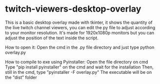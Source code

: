 # twitch-viewers-desktop-overlay

This is a basic desktop overlay made with tkinter, it shows the quantity of the live twitch channel viewers, you can edit the py file to adjust according to your monitor resolution. It's made for 1920x1080p monitors but you can adjust the position of the text inside the script.

How to open it:
  Open the cmd in the .py file directory and just type python overlay.py
  
How to compile to exe using Pyinstaller:
  Open the file directory on cmd
  Type "pip install pyinstaller" on the cmd and wait for the installation
  Then, still in the cmd, type "pyinstaller -F overlay.py"
  The executable will be on the "dist" folder
  

  
